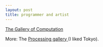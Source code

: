 ```yaml
---
layout: post
title: programmer and artist 
---
```



<a href="http://www.complexification.net/gallery/">The Gallery of Computation </a>

More: The <a href="http://processing.org/exhibition/">Processing gallery </a>(I liked Tokyo).
